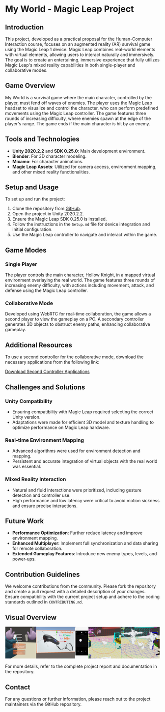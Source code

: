 # My World - Magic Leap Project

## Introduction
This project, developed as a practical proposal for the Human-Computer Interaction course, focuses on an augmented reality (AR) survival game using the Magic Leap 1 device. Magic Leap combines real-world elements with virtual elements, allowing users to interact naturally and immersively. The goal is to create an entertaining, immersive experience that fully utilizes Magic Leap's mixed reality capabilities in both single-player and collaborative modes.

## Game Overview
My World is a survival game where the main character, controlled by the player, must fend off waves of enemies. The player uses the Magic Leap headset to visualize and control the character, who can perform predefined movements using the Magic Leap controller. The game features three rounds of increasing difficulty, where enemies spawn at the edge of the player's range. The game ends if the main character is hit by an enemy.

## Tools and Technologies
- **Unity 2020.2.2** and **SDK 0.25.0**: Main development environment.
- **Blender**: For 3D character modeling.
- **Mixamo**: For character animations.
- **Magic Leap Assets**: Utilized for camera access, environment mapping, and other mixed reality functionalities.

## Setup and Usage
To set up and run the project:
1. Clone the repository from [GitHub](https://github.com/Josep152/my_world_magicleap).
2. Open the project in Unity 2020.2.2.
3. Ensure the Magic Leap SDK 0.25.0 is installed.
4. Follow the instructions in the `Setup.md` file for device integration and initial configuration.
5. Use the Magic Leap controller to navigate and interact within the game.

## Game Modes
### Single Player
The player controls the main character, Hollow Knight, in a mapped virtual environment overlaying the real world. The game features three rounds of increasing enemy difficulty, with actions including movement, attack, and defense using the Magic Leap controller.

### Collaborative Mode
Developed using WebRTC for real-time collaboration, the game allows a second player to view the gameplay on a PC. A secondary controller generates 3D objects to obstruct enemy paths, enhancing collaborative gameplay.

## Additional Resources
To use a second controller for the collaborative mode, download the necessary applications from the following link:

[Download Second Controller Applications](https://drive.google.com/drive/folders/12whgEV0gQuzFfjroieBsw9aOhiJOjVdK)

## Challenges and Solutions
### Unity Compatibility
- Ensuring compatibility with Magic Leap required selecting the correct Unity version.
- Adaptations were made for efficient 3D model and texture handling to optimize performance on Magic Leap hardware.

### Real-time Environment Mapping
- Advanced algorithms were used for environment detection and mapping.
- Persistent and accurate integration of virtual objects with the real world was essential.

### Mixed Reality Interaction
- Natural and fluid interactions were prioritized, including gesture detection and controller use.
- High performance and low latency were critical to avoid motion sickness and ensure precise interactions.

## Future Work
- **Performance Optimization**: Further reduce latency and improve environment mapping.
- **Enhanced Multiplayer**: Implement full synchronization and data sharing for remote collaboration.
- **Extended Gameplay Features**: Introduce new enemy types, levels, and power-ups.

## Contribution Guidelines
We welcome contributions from the community. Please fork the repository and create a pull request with a detailed description of your changes. Ensure compatibility with the current project setup and adhere to the coding standards outlined in `CONTRIBUTING.md`.

## Visual Overview
![My World Game Overview](ImageTest/hello.png)

For more details, refer to the complete project report and documentation in the repository.

## Contact
For any questions or further information, please reach out to the project maintainers via the GitHub repository.
